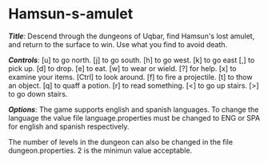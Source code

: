 # Hamsun-s-amulet

***Title***:
Descend through the dungeons of Uqbar, find Hamsun's lost amulet, and return to the surface to win. 
Use what you find to avoid death.

***Controls***:
[u] to go north.
[j] to go south.
[h] to go west.
[k] to go east
[,] to pick up.
[d] to drop.
[e] to eat.
[w] to wear or wield.
[?] for help.
[x] to examine your items.
[Ctrl] to look around.
[f] to fire a projectile.
[t] to thow an object.
[q] to quaff a potion.
[r] to read something.
[<] to go up stairs.
[>] to go down stairs.

***Options***:
The game supports english and spanish languages. To change the language the value file language.properties must be changed 
to ENG or SPA for english and spanish respectively.

The number of levels in the dungeon can also be changed in the file dungeon.properties. 2 is the minimun value acceptable.

